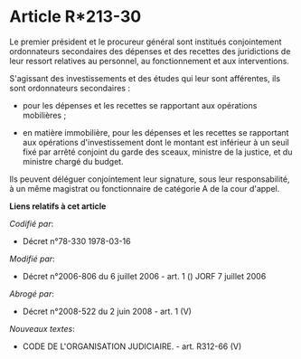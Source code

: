 # Article R*213-30

Le premier président et le procureur général sont institués conjointement ordonnateurs secondaires des dépenses et des
recettes des juridictions de leur ressort relatives au personnel, au fonctionnement et aux interventions.

S'agissant des investissements et des études qui leur sont afférentes, ils sont ordonnateurs secondaires :

- pour les dépenses et les recettes se rapportant aux opérations mobilières ;

- en matière immobilière, pour les dépenses et les recettes se rapportant aux opérations d'investissement dont le montant est
inférieur à un seuil fixé par arrêté conjoint du garde des sceaux, ministre de la justice, et du ministre chargé du budget.

Ils peuvent déléguer conjointement leur signature, sous leur responsabilité, à un même magistrat ou fonctionnaire de
catégorie A de la cour d'appel.

**Liens relatifs à cet article**

_Codifié par_:

  - Décret n°78-330 1978-03-16

_Modifié par_:

  - Décret n°2006-806 du 6 juillet 2006 - art. 1 () JORF 7 juillet 2006

_Abrogé par_:

  - Décret n°2008-522 du 2 juin 2008 - art. 1 (V)

_Nouveaux textes_:

  - CODE DE L'ORGANISATION JUDICIAIRE. - art. R312-66 (V)
